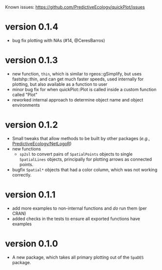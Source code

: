 Known issues: https://github.com/PredictiveEcology/quickPlot/issues

version 0.1.4
=============
* bug fix plotting with NAs (#14, @CeresBarros)

version 0.1.3
=============
* new function, `thin`, which is similar to rgeos::gSimplify, but uses fastshp::thin, and can get much faster speeds, 
  used internally for plotting, but also available as a function to user
* minor bug fix for when quickPlot::Plot is called inside a custom function called "Plot"
* reworked internal approach to determine object name and object environments

version 0.1.2
=============
* Small tweaks that allow methods to be built by other packages (*e.g.*, [PredictiveEcology/NetLogoR](https://github.com/PredictiveEcology/NetLogoR))
* new functions
    - `sp2sl` to convert pairs of `SpatialPoints` objects to single `SpatialLines` objects, principally for plotting arrows as connected points.
* bugfix `Spatial*` objects that had a color column, which was not working correctly.

version 0.1.1
=============

* add more examples to non-internal functions and *do* run them (per CRAN)
* added checks in the tests to ensure all exported functions have examples

version 0.1.0
=============

* A new package, which takes all primary plotting out of the `SpaDES` package.
